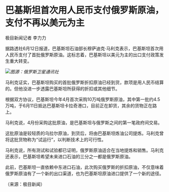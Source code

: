 

# 巴基斯坦首次用人民币支付俄罗斯原油，支付不再以美元为主

极目新闻记者 李力力

据路透社6月12日报道，巴基斯坦石油部长穆萨迪克·马利克表示，巴基斯坦首次用人民币支付了首批俄罗斯原油。这标志着，巴基斯坦以美元为主的出口支付政策发生重大转变。

![](https://inews.gtimg.com/om_bt/OpDOrKlz3neX-mIE9ELKfIx9t8irZ875XuK5F4gdgX-pIAA/1000)_图源：俄罗斯卫星通讯社_

马利克证实，巴基斯坦购买的首批俄罗斯折扣原油已经到货，款项是用人民币结算的。但他没进一步透露巴基斯坦所获得的折扣或其他细节。

根据双方协议，巴基斯坦今年4月首次采购10万吨俄罗斯原油，其中第一批约4.5万吨，于6月11日抵达巴基斯坦卡拉奇港口，目前正在卸货，其余的货物正在路上。

马利克说，4月份采购这批原油，是巴基斯坦与俄罗斯之间的第一笔政府间交易。

这批原油是较轻质的乌拉尔原油，到货后，将由巴基斯坦炼油公司提炼。马利克曾将这批货物称为“试运行”，以判断技术上的可行性。

马利克说，所有测试和试验都已证明，俄罗斯原油适合在当地提炼和销售。马利克还表示，巴基斯坦希望未来进口石油的三分之一都是俄罗斯原油。

此前，巴基斯坦一直依赖中东进口石油，此次购买俄罗斯的折扣原油，不仅意味着俄罗斯原油有了一个新的出口渠道，也为巴基斯坦原油进口提供了一个新的途径。

（来源：极目新闻）

